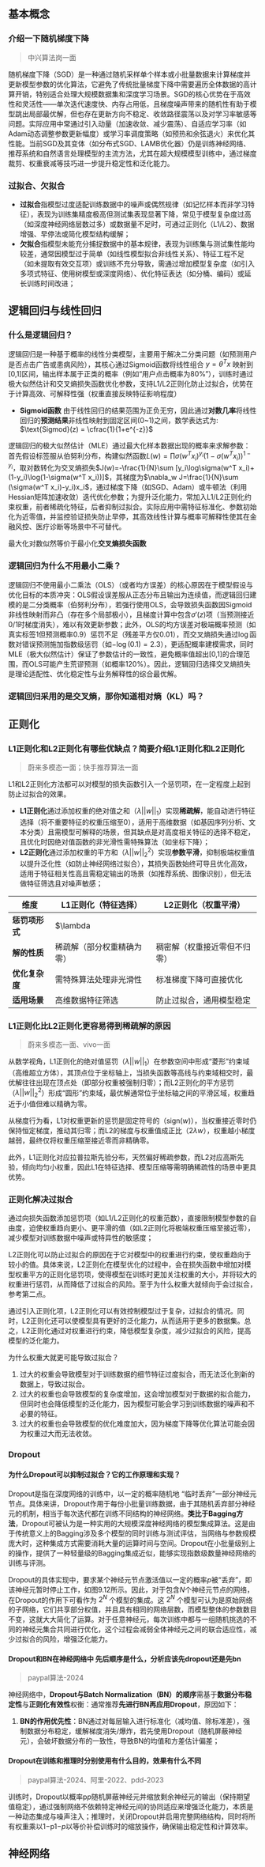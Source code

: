 

## 基本概念

### 介绍一下随机梯度下降

> 中兴算法岗一面

​     随机梯度下降（SGD）是一种通过随机采样单个样本或小批量数据来计算梯度并更新模型参数的优化算法，它避免了传统批量梯度下降中需要遍历全体数据的高计算开销，特别适合处理大规模数据集和深度学习场景。SGD的核心优势在于高效性和灵活性——单次迭代速度快、内存占用低，且梯度噪声带来的随机性有助于模型跳出局部最优解，但也存在更新方向不稳定、收敛路径震荡以及对学习率敏感等问题。实际应用中常通过引入动量（加速收敛、减少震荡）、自适应学习率（如Adam动态调整参数更新幅度）或学习率调度策略（如预热和余弦退火）来优化其性能。当前SGD及其变体（如分布式SGD、LAMB优化器）仍是训练神经网络、推荐系统和自然语言处理模型的主流方法，尤其在超大规模模型训练中，通过梯度裁剪、权重衰减等技巧进一步提升稳定性和泛化能力。

### 过拟合、欠拟合

- **过拟合**指模型过度适配训练数据中的噪声或偶然规律（如记忆样本而非学习特征），表现为训练集精度极高但测试集表现显著下降，常见于模型复杂度过高（如深度神经网络层数过多）或数据量不足时，可通过正则化（L1/L2）、数据增强、早停法或简化模型结构缓解；
- **欠拟合**指模型未能充分捕捉数据中的基本规律，表现为训练集与测试集性能均较差，通常因模型过于简单（如线性模型拟合非线性关系）、特征工程不足（如未提取有效交互项）或训练不充分导致，需通过增加模型复杂度（如引入多项式特征、使用树模型或深度网络）、优化特征表达（如分桶、编码）或延长训练时间改进；



## 逻辑回归与线性回归

### 什么是逻辑回归？

逻辑回归是一种基于概率的线性分类模型，主要用于解决二分类问题（如预测用户是否点击广告或患病风险），其核心通过Sigmoid函数将线性组合 $y = \theta^T x$ 映射到[0,1]区间，输出样本属于正类的概率（例如“用户点击概率为80%”），训练时通过极大似然估计和交叉熵损失函数优化参数，支持L1/L2正则化防止过拟合，优势在于计算高效、可解释性强（权重直接反映特征影响程度）

- **Sigmoid函数** 由于线性回归的结果范围为正负无穷，因此通过**对数几率**将线性回归的**预测结果**非线性映射到固定区间(0~1)之间，数学表达式为: $\text{Sigmod}(z) = \cfrac{1}{1+e^{-z}}$

逻辑回归的极大似然估计（MLE）通过最大化样本数据出现的概率来求解参数：首先假设标签服从伯努利分布，构建似然函数$L(w)=\prod \sigma(w^T x_i)^{y_i}(1-\sigma(w^T x_i))^{1-y_i}$，取对数转化为交叉熵损失$J(w)=-\frac{1}{N}\sum [y_i\log\sigma(w^T x_i)+(1-y_i)\log(1-\sigma(w^T x_i))]$，其梯度为$\nabla_w J=\frac{1}{N}\sum (\sigma(w^T x_i)-y_i)x_i$，通过梯度下降（如SGD、Adam）或牛顿法（利用Hessian矩阵加速收敛）迭代优化参数；为提升泛化能力，常加入L1/L2正则化约束权重，前者稀疏化特征，后者抑制过拟合。实际应用中需特征标准化、参数初始化为近零值，并监控验证损失防止早停，其高效线性计算与概率可解释性使其在金融风控、医疗诊断等场景中不可替代。

最大化对数似然等价于最小化**交叉熵损失函数**



### 逻辑回归为什么不用最小二乘？

逻辑回归不使用最小二乘法（OLS）（或者均方误差）的核心原因在于模型假设与优化目标的本质冲突：OLS假设误差服从正态分布且输出为连续值，而逻辑回归建模的是二分类概率（伯努利分布），若强行使用OLS，会导致损失函数因Sigmoid非线性映射而非凸（存在多个局部极小），且梯度计算中包含$\sigma'(z)$项（当预测接近0/1时梯度消失），难以有效更新参数；此外，OLS的均方误差对极端概率预测（如真实标签1但预测概率0.9）惩罚不足（残差平方仅0.01），而交叉熵损失通过$\log$函数对错误预测施加指数级惩罚（如$-\log(0.1)=2.3$），更适配概率建模需求，同时MLE（极大似然估计）保证了参数估计的一致性，避免概率值超出[0,1]的合理范围，而OLS可能产生荒谬预测（如概率120%）。因此，逻辑回归选择交叉熵损失是理论适配性、优化稳定性与业务解释性的综合最优解。





### 逻辑回归采用的是交叉熵，那你知道相对熵（KL）吗？





## 正则化

### L1正则化和L2正则化有哪些优缺点？简要介绍L1正则化和L2正则化

> 蔚来多模态一面；快手推荐算法一面

L1和L2正则化方法都可以对模型的损失函数引入一个惩罚项，在一定程度上起到防止过拟合的效果。

- **L1正则化**通过添加权重的绝对值之和（$\lambda||w||_1$）实现**稀疏解**，能自动进行特征选择（将不重要特征的权重压缩至0），适用于高维数据（如基因序列分析、文本分类）且需模型可解释的场景，但其缺点是对高度相关特征的选择不稳定，且优化时因绝对值函数的非光滑性需特殊算法（如坐标下降）；
- **L2正则化**通过添加权重的平方和（$\lambda||w||_2^2$）实现**参数平滑**，抑制极端权重值以提升泛化性（如防止神经网络过拟合），其损失函数始终可导且优化高效，适用于特征相关性高且需稳定输出的场景（如推荐系统、图像识别），但无法做特征筛选且对噪声敏感；

| **维度**       | L1正则化（特征选择）           | L2正则化（权重平滑）         |
| -------------- | ------------------------------ | ---------------------------- |
| **惩罚项形式** | $\lambda||w||_1$（绝对值之和） | $\lambda||w||_2^2$（平方和） |
| **解的性质**   | 稀疏解（部分权重精确为零）     | 稠密解（权重接近零但不归零） |
| **优化复杂度** | 需特殊算法处理非光滑性         | 标准梯度下降可直接优化       |
| **适用场景**   | 高维数据特征筛选               | 防止过拟合，通用模型稳定     |

### L1正则化比L2正则化更容易得到稀疏解的原因

> 蔚来多模态一面、vivo一面

从数学视角，L1正则化的绝对值惩罚（$\lambda||w||_1$）在参数空间中形成“菱形”约束域（高维超立方体），其顶点位于坐标轴上，当损失函数等高线与约束域相交时，最优解往往出现在顶点处（即部分权重被强制归零）；而L2正则化的平方惩罚（$\lambda||w||_2^2$）形成“圆形”约束域，最优解通常位于坐标轴之间的平滑区域，权重趋近于小值但难以精确为零。

从梯度行为看，L1对权重更新的惩罚是固定符号的（$\text{sign}(w)$），当权重接近零时仍保持恒定梯度，推动其归零；而L2的梯度与权重值成正比（$2λw$），权重越小梯度越弱，最终仅将权重压缩至接近零而非精确零。

此外，L1正则化对应拉普拉斯先验分布，天然偏好稀疏参数，而L2对应高斯先验，倾向均匀小权重，因此L1在特征选择、模型压缩等需明确稀疏性的场景中更具优势。

### 正则化解决过拟合

通过向损失函数添加惩罚项（如L1/L2正则化的权重范数），直接限制模型参数的自由度，迫使权重趋向更小、更平滑的值（如L2正则化将极端权重压缩至接近零），减少模型对训练数据中噪声或特异性的敏感度；

L2正则化可以防止过拟合的原因在于它对模型中的权重进行约束，使权重趋向于较小的值。具体来说，L2正则化在模型优化的过程中，会在损失函数中增加对模型权重平方的正则化惩罚项，使得模型在训练时更加关注权重的大小，并将较大的权重进行惩罚，从而降低了过拟合的风险。至于为什么权重大就倾向于会过拟合，参考第二点。

通过引入正则化项，L2正则化可以有效控制模型过于复杂，过拟合的情况。同时，L2正则化还可以使模型具有更好的泛化能力，从而适用于更多的数据集。总之，L2正则化通过对权重进行约束，降低模型复杂度，减少过拟合的风险，提高模型的泛化能力。

为什么权重大就更可能导致过拟合？

1. 过大的权重会导致模型对于训练数据的细节特征过度拟合，而无法泛化到新的数据上，导致过拟合。
2. 过大的权重也会导致模型的复杂度增加，这会增加模型对于数据的拟合能力，但同时也会降低模型的泛化能力，因为模型可能会学习到训练数据的噪声和不必要的特征。
3. 过大的权重也会导致模型的优化难度加大，因为梯度下降等优化算法可能会因为权重过大而无法收敛。



### Dropout

#### 为什么Dropout可以抑制过拟合？它的工作原理和实现？

Dropout是指在深度网络的训练中，以一定的概率随机地 “临时丢弃”一部分神经元节点。具体来讲，Dropout作用于每份小批量训练数据，由于其随机丢弃部分神经元的机制，相当于每次迭代都在训练不同结构的神经网络。**类比于Bagging方法**，Dropout可被认为是一种实用的大规模深度神经网络的模型集成算法。这是由于传统意义上的Bagging涉及多个模型的同时训练与测试评估，当网络与参数规模庞大时，这种集成方式需要消耗大量的运算时间与空间。Dropout在小批量级别上的操作，提供了一种轻量级的Bagging集成近似，能够实现指数级数量神经网络的训练与评测。

Dropout的具体实现中，要求某个神经元节点激活值以一定的概率*p*被“丢弃”，即该神经元暂时停止工作，如图9.12所示。因此，对于包含*N*个神经元节点的网络，在Dropout的作用下可看作为 $2^N$ 个模型的集成。这 $2^N$ 个模型可认为是原始网络的子网络，它们共享部分权值，并且具有相同的网络层数，而模型整体的参数数目不变，这就大大简化了运算。对于任意神经元，每次训练中都与一组随机挑选的不同的神经元集合共同进行优化，这个过程会减弱全体神经元之间的联合适应性，减少过拟合的风险，增强泛化能力。

#### Dropout和BN在神经网络中 先后顺序是什么，分析应该先dropout还是先bn

> paypal算法-2024

神经网络中，**Dropout与Batch Normalization（BN）的顺序**需基于**数据分布稳定性**与**正则化有效性**权衡：通常推荐**先进行BN再应用Dropout**，原因如下：

1. **BN的作用优先性**：BN通过对每层输入进行标准化（减均值、除标准差），强制数据分布稳定，缓解梯度消失/爆炸，若先使用Dropout（随机屏蔽神经元），会破坏数据分布的一致性，导致BN的均值和方差估计偏差；

#### Dropout在训练和推理时分别使用有什么目的，效果有什么不同

> paypal算法-2024、阿里-2022、pdd-2023

训练时，Dropout以概率p*p*随机屏蔽神经元并缩放剩余神经元的输出（保持期望值稳定），通过强制网络不依赖特定神经元间的协同适应来增强泛化能力，本质是一种动态集成与噪声注入；推理时，关闭Dropout并启用完整网络结构，同时将所有权重乘以1−p1−*p*以等价补偿训练时的缩放操作，确保输出稳定性和计算效率。

## 神经网络


